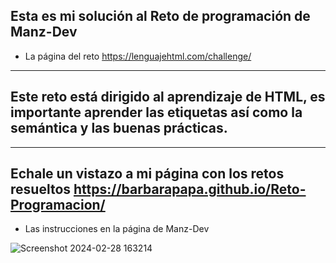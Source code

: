 ## Esta es mi solución al Reto de programación de Manz-Dev 
- La página del reto https://lenguajehtml.com/challenge/

---
## Este reto está dirigido al aprendizaje de HTML, es importante aprender las etiquetas así como la semántica y las buenas prácticas.
---
Echale un vistazo a mi página con los retos resueltos  https://barbarapapa.github.io/Reto-Programacion/
---

- Las instrucciones en la página de Manz-Dev

![Screenshot 2024-02-28 163214](https://github.com/BarbaraPapa/Reto-Programacion/assets/103266205/473af77d-60b1-46df-a76a-2ccc89549fa3)


